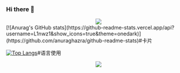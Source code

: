 ### Hi there 👋
<div align="center"> <img src="https://visitor-badge.glitch.me/badge?page_id=L1nwz1" /> </div> 
[![Anurag's GitHub stats](https://github-readme-stats.vercel.app/api?username=L1nwz1&show_icons=true&theme=onedark)](https://github.com/anuraghazra/github-readme-stats)#卡片

[![Top Langs](https://github-readme-stats.vercel.app/api/top-langs/?username=L1nwz1&layout=compact)](https://github.com/anuraghazra/github-readme-stats)#语言使用

<div align="center"> <img src="https://activity-graph.herokuapp.com/graph?username=L1nwz1&theme=xcode" /> </div>
<!--
**L1nwz1/L1nwz1** is a ✨ _special_ ✨ repository because its `README.md` (this file) appears on your GitHub profile.

Here are some ideas to get you started:

- 🔭 I’m currently working on ...
- 🌱 I’m currently learning ...
- 👯 I’m looking to collaborate on ...
- 🤔 I’m looking for help with ...
- 💬 Ask me about ...
- 📫 How to reach me: ...
- 😄 Pronouns: ...
- ⚡ Fun fact: ...
-->
